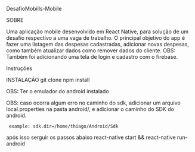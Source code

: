 
DesafioMobills-Mobile

SOBRE

Uma aplicação mobile desenvolvido em React Native, para solução de um desafio respectivo a uma vaga de 
trabalho. O principal objetivo do app é fazer uma listagem das despesas cadastradas, adicionar novas despesas,
como também atualizar dados como remover dados do cliente. OBS: Também foi adicionando uma tela de login e cadastro
com o firebase.

Instruções

INSTALAÇÂO
    git clone
    npm install

OBS: Ter o emulador do android instalado

OBS: caso ocorra algum erro no caminho do sdk, adicionar um arquivo local.properties na pasta android/, 
e adicionar o caminho do SDK do android.

     example: sdk.dir=/home/thiago/Android/Sdk

após isso serguir os passos abaixo
    react-native start && react-native run-android

